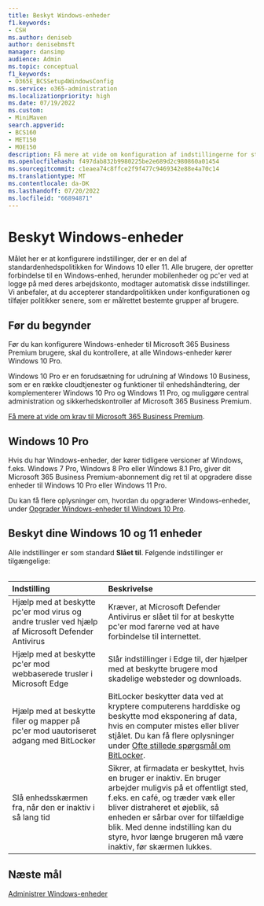 ```yaml
---
title: Beskyt Windows-enheder
f1.keywords:
- CSH
ms.author: deniseb
author: denisebmsft
manager: dansimp
audience: Admin
ms.topic: conceptual
f1_keywords:
- O365E_BCSSetup4WindowsConfig
ms.service: o365-administration
ms.localizationpriority: high
ms.date: 07/19/2022
ms.custom:
- MiniMaven
search.appverid:
- BCS160
- MET150
- MOE150
description: Få mere at vide om konfiguration af indstillingerne for standardenhedspolitikken, som alle Windows-enheder modtager, når de logger på deres arbejds- eller skolekonto.
ms.openlocfilehash: f497dab832b9980225be2e689d2c980860a01454
ms.sourcegitcommit: c1eaea74c8ffce2f9f477c9469342e88e4a70c14
ms.translationtype: MT
ms.contentlocale: da-DK
ms.lasthandoff: 07/20/2022
ms.locfileid: "66894871"
---
```

# <a name="secure-windows-devices"></a>Beskyt Windows-enheder

Målet her er at konfigurere indstillinger, der er en del af standardenhedspolitikken for Windows 10 eller 11. Alle brugere, der opretter forbindelse til en Windows-enhed, herunder mobilenheder og pc'er ved at logge på med deres arbejdskonto, modtager automatisk disse indstillinger. Vi anbefaler, at du accepterer standardpolitikken under konfigurationen og tilføjer politikker senere, som er målrettet bestemte grupper af brugere.

## <a name="before-you-begin"></a>Før du begynder

Før du kan konfigurere Windows-enheder til Microsoft 365 Business Premium brugere, skal du kontrollere, at alle Windows-enheder kører Windows 10 Pro.

Windows 10 Pro er en forudsætning for udrulning af Windows 10 Business, som er en række cloudtjenester og funktioner til enhedshåndtering, der komplementerer Windows 10 Pro og Windows 11 Pro, og muliggøre central administration og sikkerhedskontroller af Microsoft 365 Business Premium.

[Få mere at vide om krav til Microsoft 365 Business Premium](https://www.microsoft.com/microsoft-365/business/microsoft-365-business-premium?activetab=pivot:techspecstab).

## <a name="windows-10-pro"></a>Windows 10 Pro

Hvis du har Windows-enheder, der kører tidligere versioner af Windows, f.eks. Windows 7 Pro, Windows 8 Pro eller Windows 8.1 Pro, giver dit Microsoft 365 Business Premium-abonnement dig ret til at opgradere disse enheder til Windows 10 Pro eller Windows 11 Pro.
  
Du kan få flere oplysninger om, hvordan du opgraderer Windows-enheder, under [Opgrader Windows-enheder til Windows 10 Pro](m365bp-upgrade-windows-10-pro.md).

## <a name="secure-your-windows-10-and-11-devices"></a>Beskyt dine Windows 10 og 11 enheder

Alle indstillinger er som standard **Slået til**. Følgende indstillinger er tilgængelige: <br/><br/>

|Indstilling  <br/> |Beskrivelse  <br/> |
|:-----|:-----|
|Hjælp med at beskytte pc'er mod virus og andre trusler ved hjælp af Microsoft Defender Antivirus  <br/> |Kræver, at Microsoft Defender Antivirus er slået til for at beskytte pc'er mod farerne ved at have forbindelse til internettet.  <br/> |
|Hjælp med at beskytte pc'er mod webbaserede trusler i Microsoft Edge  <br/> |Slår indstillinger i Edge til, der hjælper med at beskytte brugere mod skadelige websteder og downloads.  <br/> |
|Hjælp med at beskytte filer og mapper på pc'er mod uautoriseret adgang med BitLocker  <br/> |BitLocker beskytter data ved at kryptere computerens harddiske og beskytte mod eksponering af data, hvis en computer mistes eller bliver stjålet. Du kan få flere oplysninger under [Ofte stillede spørgsmål om BitLocker](/windows/security/information-protection/bitlocker/bitlocker-frequently-asked-questions).  <br/> |
|Slå enhedsskærmen fra, når den er inaktiv i så lang tid  <br/> |Sikrer, at firmadata er beskyttet, hvis en bruger er inaktiv. En bruger arbejder muligvis på et offentligt sted, f.eks. en café, og træder væk eller bliver distraheret et øjeblik, så enheden er sårbar over for tilfældige blik. Med denne indstilling kan du styre, hvor længe brugeren må være inaktiv, før skærmen lukkes.  <br/> |

## <a name="next-objective"></a>Næste mål

[Administrer Windows-enheder](m365bp-manage-windows-devices.md)
